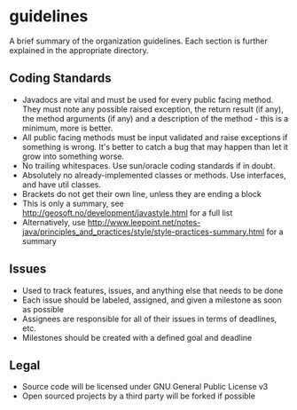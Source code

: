 guidelines
==========

A brief summary of the organization guidelines. Each section is further explained in the appropriate directory.

## Coding Standards
* Javadocs are vital and must be used for every public facing method. They must note any possible raised exception, the return result (if any), the method arguments (if any) and a description of the method - this is a minimum, more is better.
* All public facing methods must be input validated and raise exceptions if something is wrong. It's better to catch a bug that may happen than let it grow into something worse.
* No trailing whitespaces. Use sun/oracle coding standards if in doubt.
* Absolutely no already-implemented classes or methods. Use interfaces, and have util classes.
* Brackets do not get their own line, unless they are ending a block
* This is only a summary, see http://geosoft.no/development/javastyle.html for a full list
* Alternatively, use http://www.leepoint.net/notes-java/principles_and_practices/style/style-practices-summary.html for a summary

## Issues
* Used to track features, issues, and anything else that needs to be done
* Each issue should be labeled, assigned, and given a milestone as soon as possible
* Assignees are responsible for all of their issues in terms of deadlines, etc.
* Milestones should be created with a defined goal and deadline

## Legal
* Source code will be licensed under GNU General Public License v3
* Open sourced projects by a third party will be forked if possible